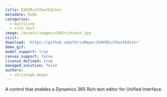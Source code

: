 ```yaml
---
title: D365RichTextEditor
metadate: hide
categories:
  - multiline
  - rich text
image: /assets/images/d365richtext.jpg
visit: 
download: 'https://github.com/ChrisMayor/D365RichTextEditor'
demo_gif: 
model_support: true
canvas_support: false
license_defined: true
managed_solution: false
authors:
  - christoph_meyer
---
```


A control that enables a Dynamics 365 Rich text editor for Unified Interface.
